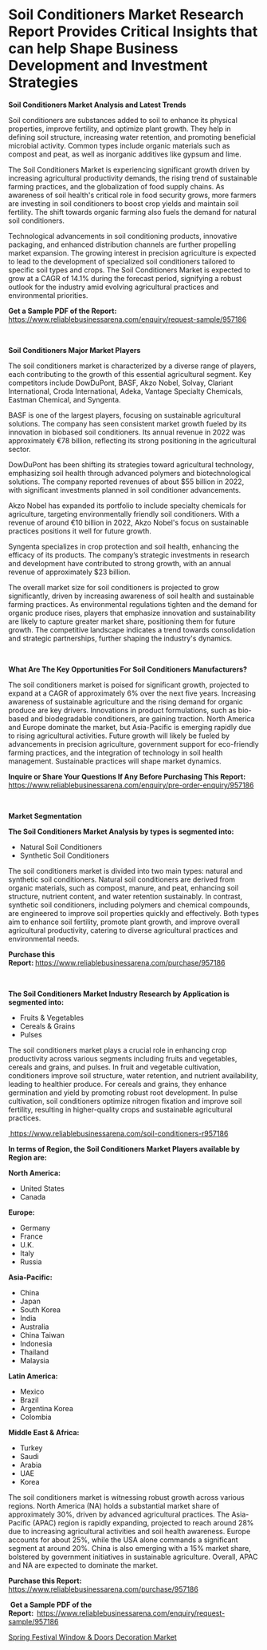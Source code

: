 <p><h1>Soil Conditioners Market Research Report Provides Critical Insights that can help Shape Business Development and Investment Strategies</h1></p><p><strong>Soil Conditioners Market Analysis and Latest Trends</strong></p>
<p><p>Soil conditioners are substances added to soil to enhance its physical properties, improve fertility, and optimize plant growth. They help in defining soil structure, increasing water retention, and promoting beneficial microbial activity. Common types include organic materials such as compost and peat, as well as inorganic additives like gypsum and lime. </p><p>The Soil Conditioners Market is experiencing significant growth driven by increasing agricultural productivity demands, the rising trend of sustainable farming practices, and the globalization of food supply chains. As awareness of soil health's critical role in food security grows, more farmers are investing in soil conditioners to boost crop yields and maintain soil fertility. The shift towards organic farming also fuels the demand for natural soil conditioners. </p><p>Technological advancements in soil conditioning products, innovative packaging, and enhanced distribution channels are further propelling market expansion. The growing interest in precision agriculture is expected to lead to the development of specialized soil conditioners tailored to specific soil types and crops. The Soil Conditioners Market is expected to grow at a CAGR of 14.1% during the forecast period, signifying a robust outlook for the industry amid evolving agricultural practices and environmental priorities.</p></p>
<p><strong>Get a Sample PDF of the Report:&nbsp;</strong> <a href="https://www.reliablebusinessarena.com/enquiry/request-sample/957186?utm_campaign=2396&utm_medium=2&utm_source=Github&utm_content=ia&utm_term=30032025&utm_id=soil-conditioners">https://www.reliablebusinessarena.com/enquiry/request-sample/957186</a></p>
<p>&nbsp;</p>
<p><strong>Soil Conditioners Major Market Players</strong></p>
<p><p>The soil conditioners market is characterized by a diverse range of players, each contributing to the growth of this essential agricultural segment. Key competitors include DowDuPont, BASF, Akzo Nobel, Solvay, Clariant International, Croda International, Adeka, Vantage Specialty Chemicals, Eastman Chemical, and Syngenta.</p><p>BASF is one of the largest players, focusing on sustainable agricultural solutions. The company has seen consistent market growth fueled by its innovation in biobased soil conditioners. Its annual revenue in 2022 was approximately €78 billion, reflecting its strong positioning in the agricultural sector.</p><p>DowDuPont has been shifting its strategies toward agricultural technology, emphasizing soil health through advanced polymers and biotechnological solutions. The company reported revenues of about $55 billion in 2022, with significant investments planned in soil conditioner advancements.</p><p>Akzo Nobel has expanded its portfolio to include specialty chemicals for agriculture, targeting environmentally friendly soil conditioners. With a revenue of around €10 billion in 2022, Akzo Nobel's focus on sustainable practices positions it well for future growth.</p><p>Syngenta specializes in crop protection and soil health, enhancing the efficacy of its products. The company’s strategic investments in research and development have contributed to strong growth, with an annual revenue of approximately $23 billion.</p><p>The overall market size for soil conditioners is projected to grow significantly, driven by increasing awareness of soil health and sustainable farming practices. As environmental regulations tighten and the demand for organic produce rises, players that emphasize innovation and sustainability are likely to capture greater market share, positioning them for future growth. The competitive landscape indicates a trend towards consolidation and strategic partnerships, further shaping the industry's dynamics.</p></p>
<p>&nbsp;</p>
<p><strong>What Are The Key Opportunities For Soil Conditioners Manufacturers?</strong></p>
<p><p>The soil conditioners market is poised for significant growth, projected to expand at a CAGR of approximately 6% over the next five years. Increasing awareness of sustainable agriculture and the rising demand for organic produce are key drivers. Innovations in product formulations, such as bio-based and biodegradable conditioners, are gaining traction. North America and Europe dominate the market, but Asia-Pacific is emerging rapidly due to rising agricultural activities. Future growth will likely be fueled by advancements in precision agriculture, government support for eco-friendly farming practices, and the integration of technology in soil health management. Sustainable practices will shape market dynamics.</p></p>
<p><strong>Inquire or Share Your Questions If Any Before Purchasing This Report:</strong> <a href="https://www.reliablebusinessarena.com/enquiry/pre-order-enquiry/957186?utm_campaign=2396&utm_medium=2&utm_source=Github&utm_content=ia&utm_term=30032025&utm_id=soil-conditioners">https://www.reliablebusinessarena.com/enquiry/pre-order-enquiry/957186</a></p>
<p>&nbsp;</p>
<p><strong>Market Segmentation</strong></p>
<p><strong>The Soil Conditioners Market Analysis by types is segmented into:</strong></p>
<p><ul><li>Natural Soil Conditioners</li><li>Synthetic Soil Conditioners</li></ul></p>
<p><p>The soil conditioners market is divided into two main types: natural and synthetic soil conditioners. Natural soil conditioners are derived from organic materials, such as compost, manure, and peat, enhancing soil structure, nutrient content, and water retention sustainably. In contrast, synthetic soil conditioners, including polymers and chemical compounds, are engineered to improve soil properties quickly and effectively. Both types aim to enhance soil fertility, promote plant growth, and improve overall agricultural productivity, catering to diverse agricultural practices and environmental needs.</p></p>
<p><strong>Purchase this Report:&nbsp;</strong><a href="https://www.reliablebusinessarena.com/purchase/957186?utm_campaign=2396&utm_medium=2&utm_source=Github&utm_content=ia&utm_term=30032025&utm_id=soil-conditioners">https://www.reliablebusinessarena.com/purchase/957186</a></p>
<p>&nbsp;</p>
<p><strong>The Soil Conditioners Market Industry Research by Application is segmented into:</strong></p>
<p><ul><li>Fruits & Vegetables</li><li>Cereals & Grains</li><li>Pulses</li></ul></p>
<p><p>The soil conditioners market plays a crucial role in enhancing crop productivity across various segments including fruits and vegetables, cereals and grains, and pulses. In fruit and vegetable cultivation, conditioners improve soil structure, water retention, and nutrient availability, leading to healthier produce. For cereals and grains, they enhance germination and yield by promoting robust root development. In pulse cultivation, soil conditioners optimize nitrogen fixation and improve soil fertility, resulting in higher-quality crops and sustainable agricultural practices.</p></p>
<p><a href="https://www.reliablebusinessarena.com/soil-conditioners-r957186?utm_campaign=2396&utm_medium=2&utm_source=Github&utm_content=ia&utm_term=30032025&utm_id=soil-conditioners">&nbsp;https://www.reliablebusinessarena.com/soil-conditioners-r957186</a></p>
<p><strong>In terms of Region, the Soil Conditioners Market Players available by Region are:</strong></p>
<p>
    <p> <strong> North America: </strong>
        <ul>
            <li>United States</li>
            <li>Canada</li>
        </ul>
        </p> 
    <p> <strong> Europe: </strong>
        <ul>
            <li>Germany</li>
            <li>France</li>
            <li>U.K.</li>
            <li>Italy</li>
            <li>Russia</li>
        </ul>
        </p> 
    <p> <strong> Asia-Pacific: </strong>
        <ul>
            <li>China</li>
            <li>Japan</li>
            <li>South Korea</li>
            <li>India</li>
            <li>Australia</li>
            <li>China Taiwan</li>
            <li>Indonesia</li>
            <li>Thailand</li>
            <li>Malaysia</li>
        </ul>
        </p> 
    <p> <strong> Latin America: </strong>
        <ul>
            <li>Mexico</li>
            <li>Brazil</li>
            <li>Argentina Korea</li>
            <li>Colombia</li>
        </ul>
        </p> 
    <p> <strong> Middle East & Africa: </strong>
        <ul>
            <li>Turkey</li>
            <li>Saudi</li>
            <li>Arabia</li>
            <li>UAE</li>
            <li>Korea</li>
        </ul>
    </p>
    </p>
<p><p>The soil conditioners market is witnessing robust growth across various regions. North America (NA) holds a substantial market share of approximately 30%, driven by advanced agricultural practices. The Asia-Pacific (APAC) region is rapidly expanding, projected to reach around 28% due to increasing agricultural activities and soil health awareness. Europe accounts for about 25%, while the USA alone commands a significant segment at around 20%. China is also emerging with a 15% market share, bolstered by government initiatives in sustainable agriculture. Overall, APAC and NA are expected to dominate the market.</p></p>
<p><strong>Purchase this Report: </strong><a href="https://www.reliablebusinessarena.com/purchase/957186?utm_campaign=2396&utm_medium=2&utm_source=Github&utm_content=ia&utm_term=30032025&utm_id=soil-conditioners">https://www.reliablebusinessarena.com/purchase/957186</a></p>
<p>&nbsp;<strong>Get a Sample PDF of the Report:&nbsp;&nbsp;</strong><a href="https://www.reliablebusinessarena.com/enquiry/request-sample/957186?utm_campaign=2396&utm_medium=2&utm_source=Github&utm_content=ia&utm_term=30032025&utm_id=soil-conditioners">https://www.reliablebusinessarena.com/enquiry/request-sample/957186</a></p>
<p><strong></strong></p>
<p><p><a href="https://github.com/gullattedenna/Market-Research-Report-List-1/blob/main/spring-festival-window-doors-decoration-market.md?utm_campaign=2396&utm_medium=2&utm_source=Github&utm_content=ia&utm_term=30032025&utm_id=soil-conditioners">Spring Festival Window & Doors Decoration Market</a></p></p>